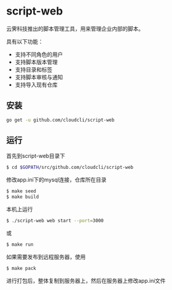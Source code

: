 # script-web

云霁科技推出的脚本管理工具，用来管理企业内部的脚本。

具有以下功能：

- 支持不同角色的用户
- 支持脚本版本管理
- 支持目录和标签
- 支持脚本审核与通知
- 支持导入现有仓库


## 安装

```bash
go get -u github.com/cloudcli/script-web
```


## 运行

首先到script-web目录下

```bash
$ cd $GOPATH/src/github.com/cloudcli/script-web
```

修改app.ini下的mysql连接，仓库所在目录


```bash
$ make seed
$ make build
```

本机上运行

``` bash
$ ./script-web web start --port=3000
```

或
```bash
$ make run
```


如果需要发布到远程服务器，使用
```bash
$ make pack
```

进行打包后，整体复制到服务器上，然后在服务器上修改app.ini文件


